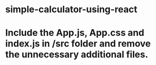 # simple-calculator-using-react
# Include the App.js, App.css and index.js in /src folder and remove the unnecessary additional files.
